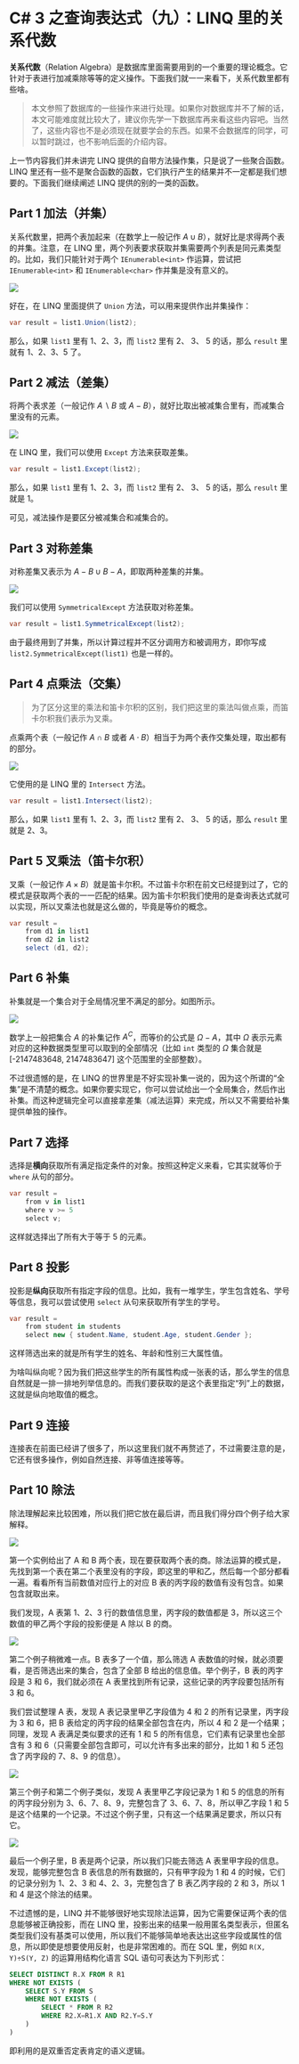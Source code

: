 # C# 3 之查询表达式（九）：LINQ 里的关系代数

**关系代数**（Relation Algebra）是数据库里面需要用到的一个重要的理论概念。它针对于表进行加减乘除等等的定义操作。下面我们就一一来看下，关系代数里都有些啥。

> 本文参照了数据库的一些操作来进行处理。如果你对数据库并不了解的话，本文可能难度就比较大了，建议你先学一下数据库再来看这些内容吧。当然了，这些内容也不是必须现在就要学会的东西。如果不会数据库的同学，可以暂时跳过，也不影响后面的介绍内容。

上一节内容我们并未讲完 LINQ 提供的自带方法操作集，只是说了一些聚合函数。LINQ 里还有一些不是聚合函数的函数，它们执行产生的结果并不一定都是我们想要的。下面我们继续阐述 LINQ 提供的别的一类的函数。

## Part 1 加法（并集）

关系代数里，把两个表加起来（在数学上一般记作 $A \cup B$），就好比是求得两个表的并集。注意，在 LINQ 里，两个列表要求获取并集需要两个列表是同元素类型的。比如，我们只能针对于两个 `IEnumerable<int>` 作运算，尝试把 `IEnumerable<int>` 和 `IEnumerable<char>` 作并集是没有意义的。

![](pic/105/105-01.png)

好在，在 LINQ 里面提供了 `Union` 方法，可以用来提供作出并集操作：

```c#
var result = list1.Union(list2);
```

那么，如果 `list1` 里有 1、2、3，而 `list2` 里有 2、 3、 5 的话，那么 `result` 里就有 1、2、3、5 了。

## Part 2 减法（差集）

将两个表求差（一般记作 $A \backslash B$ 或 $A - B$），就好比取出被减集合里有，而减集合里没有的元素。

![](pic/105/105-02.png)

在 LINQ 里，我们可以使用 `Except` 方法来获取差集。

```c#
var result = list1.Except(list2);
```

那么，如果 `list1` 里有 1、2、3，而 `list2` 里有 2、 3、 5 的话，那么 `result` 里就是 1。

可见，减法操作是要区分被减集合和减集合的。

## Part 3 对称差集

对称差集又表示为 $A - B \cup B - A$，即取两种差集的并集。

![](pic/105/105-03.png)

我们可以使用 `SymmetricalExcept` 方法获取对称差集。

```c#
var result = list1.SymmetricalExcept(list2);
```

由于最终用到了并集，所以计算过程并不区分调用方和被调用方，即你写成 `list2.SymmetricalExcept(list1)` 也是一样的。

## Part 4 点乘法（交集）

> 为了区分这里的乘法和笛卡尔积的区别，我们把这里的乘法叫做点乘，而笛卡尔积我们表示为叉乘。

点乘两个表（一般记作 $A \cap B$ 或者 $A \cdot B$）相当于为两个表作交集处理，取出都有的部分。

![](pic/105/105-04.png)

它使用的是 LINQ 里的 `Intersect` 方法。

```c#
var result = list1.Intersect(list2);
```

那么，如果 `list1` 里有 1、2、3，而 `list2` 里有 2、 3、 5 的话，那么 `result` 里就是 2、3。

## Part 5 叉乘法（笛卡尔积）

叉乘（一般记作 $A \times B$）就是笛卡尔积。不过笛卡尔积在前文已经提到过了，它的模式是获取两个表的一一匹配的结果。因为笛卡尔积我们使用的是查询表达式就可以实现，所以叉乘法也就是这么做的，毕竟是等价的概念。

```c#
var result =
    from d1 in list1
    from d2 in list2
    select (d1, d2);
```

## Part 6 补集

补集就是一个集合对于全局情况里不满足的部分。如图所示。

![](pic/105/105-05.png)

数学上一般把集合 $A$ 的补集记作 $A^C$，而等价的公式是 $\Omega - A$，其中 $\Omega$ 表示元素对应的这种数据类型里可以取到的全部情况（比如 `int` 类型的 $\Omega$ 集合就是 [-2147483648, 2147483647] 这个范围里的全部整数）。

不过很遗憾的是，在 LINQ 的世界里是不好实现补集一说的，因为这个所谓的“全集”是不清楚的概念。如果你要实现它，你可以尝试给出一个全局集合，然后作出补集。而这种逻辑完全可以直接拿差集（减法运算）来完成，所以又不需要给补集提供单独的操作。

## Part 7 选择

选择是**横向**获取所有满足指定条件的对象。按照这种定义来看，它其实就等价于 `where` 从句的部分。

```c#
var result =
    from v in list1
    where v >= 5
    select v;
```

这样就选择出了所有大于等于 5 的元素。

## Part 8 投影

投影是**纵向**获取所有指定字段的信息。比如，我有一堆学生，学生包含姓名、学号等信息，我可以尝试使用 `select` 从句来获取所有学生的学号。

```c#
var result = 
    from student in students
    select new { student.Name, student.Age, student.Gender };
```

这样筛选出来的就是所有学生的姓名、年龄和性别三大属性值。

为啥叫纵向呢？因为我们把这些学生的所有属性构成一张表的话，那么学生的信息自然就是一排一排地列举信息的。而我们要获取的是这个表里指定“列”上的数据，这就是纵向地取值的概念。

## Part 9 连接

连接表在前面已经讲了很多了，所以这里我们就不再赘述了，不过需要注意的是，它还有很多操作，例如自然连接、非等值连接等等。

## Part 10 除法

除法理解起来比较困难，所以我们把它放在最后讲，而且我们得分四个例子给大家解释。

![](pic/105/105-06.png)

第一个实例给出了 A 和 B 两个表，现在要获取两个表的商。除法运算的模式是，先找到第一个表在第二个表里没有的字段，即这里的甲和乙，然后每一个部分都看一遍。看看所有当前数值对应行上的对应 B 表的丙字段的数值有没有包含。如果包含就取出来。

我们发现，A 表第 1、2、3 行的数值信息里，丙字段的数值都是 3，所以这三个数值的甲乙两个字段的投影便是 A 除以 B 的商。

![](pic/105/105-07.png)

第二个例子稍微难一点。B 表多了一个值，那么筛选 A 表数值的时候，就必须要看，是否筛选出来的集合，包含了全部 B 给出的信息值。举个例子，B 表的丙字段是 3 和 6，我们就必须在 A 表里找到所有记录，这些记录的丙字段要包括所有 3 和 6。

我们尝试整理 A 表，发现 A 表记录里甲乙字段值为 4 和 2 的所有记录里，丙字段为 3 和 6，把 B 表给定的丙字段的结果全部包含在内，所以 4 和 2 是一个结果；同理，发现 A 表满足类似要求的还有 1 和 5 的所有信息，它们素有记录里也全部含有 3 和 6（只需要全部包含即可，可以允许有多出来的部分，比如 1 和 5 还包含了丙字段的 7、8、9 的信息）。

![](pic/105/105-08.png)

第三个例子和第二个例子类似，发现 A 表里甲乙字段记录为 1 和 5 的信息的所有的丙字段分别为 3、6、7、8、9，完整包含了 3、6、7、8，所以甲乙字段 1 和 5 是这个结果的一个记录。不过这个例子里，只有这一个结果满足要求，所以只有它。

![](pic/105/105-09.png)

最后一个例子里，B 表是两个记录，所以我们只能去筛选 A 表里甲字段的信息。发现，能够完整包含 B 表信息的所有数据的，只有甲字段为 1 和 4 的时候，它们的记录分别为 1、2、3 和 4、2、3，完整包含了 B 表乙丙字段的 2 和 3，所以 1 和 4 是这个除法的结果。

不过遗憾的是，LINQ 并不能够很好地实现除法运算，因为它需要保证两个表的信息能够被正确投影，而在 LINQ 里，投影出来的结果一般用匿名类型表示，但匿名类型我们没有基类可以使用，所以我们不能够简单地表达出这些字段或属性的信息，所以即使是想要使用反射，也是非常困难的。而在 SQL 里，例如 `R(X, Y)÷S(Y, Z)` 的运算用结构化语言 SQL 语句可表达为下列形式：

```sql
SELECT DISTINCT R.X FROM R R1
WHERE NOT EXISTS (
    SELECT S.Y FROM S
    WHERE NOT EXISTS (
        SELECT * FROM R R2
        WHERE R2.X=R1.X AND R2.Y=S.Y
    )
)
```

即利用的是双重否定表肯定的语义逻辑。